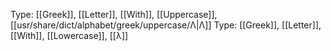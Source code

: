 Type: [[Greek]], [[Letter]], [[With]], [[Uppercase]], [[usr/share/dict/alphabet/greek/uppercase/Λ|Λ]]
Type: [[Greek]], [[Letter]], [[With]], [[Lowercase]], [[λ]]
